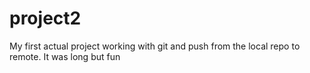 # project2
My first actual project working with git and push from the local repo to remote. It was long but fun